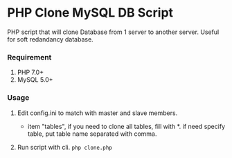 # PHP Clone MySQL DB Script

PHP script that will clone Database from 1 server to another server. Useful for soft redandancy database.

### Requirement
1. PHP 7.0+
2. MySQL 5.0+

### Usage
1. Edit config.ini to match with master and slave members.
	- item "tables", if you need to clone all tables, fill with *. if need specify table, put table name separated with comma.

2. Run script with cli.
	 `php clone.php`
